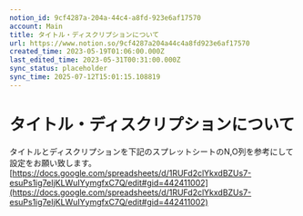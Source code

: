 ```yaml
---
notion_id: 9cf4287a-204a-44c4-a8fd-923e6af17570
account: Main
title: タイトル・ディスクリプションについて
url: https://www.notion.so/9cf4287a204a44c4a8fd923e6af17570
created_time: 2023-05-19T01:06:00.000Z
last_edited_time: 2023-05-31T00:31:00.000Z
sync_status: placeholder
sync_time: 2025-07-12T15:01:15.108819
---
```

# タイトル・ディスクリプションについて

タイトルとディスクリプションを下記のスプレットシートのN,O列を参考にして設定をお願い致します。
[https://docs.google.com/spreadsheets/d/1RUFd2clYkxdBZUs7-esuPs1ig7eIjKLWuIYymgfxC7Q/edit#gid=442411002](https://docs.google.com/spreadsheets/d/1RUFd2clYkxdBZUs7-esuPs1ig7eIjKLWuIYymgfxC7Q/edit#gid=442411002)